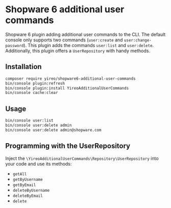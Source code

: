 # Shopware 6 additional user commands
Shopware 6 plugin adding additional user commands to the CLI. The default console only supports two commands (`user:create` and `user:change-password`). This plugin adds the commands `user:list` and `user:delete`. Additionally, this plugin offers a `UserRepository` with handy methods.

## Installation
```bash
composer require yireo/shopware6-additional-user-commands
bin/console plugin:refresh
bin/console plugin:install YireoAdditionalUserCommands
bin/console cache:clear
```

## Usage
```bash
bin/console user:list
bin/console user:delete admin
bin/console user:delete admin@shopware.com
```

## Programming with the UserRepository
Inject the `\YireoAdditionalUserCommands\Repository\UserRepository` into your code and use its methods:

- `getAll`
- `getByUsername`
- `getByEmail`
- `deleteByUsername`
- `deleteByEmail`
- `delete`
